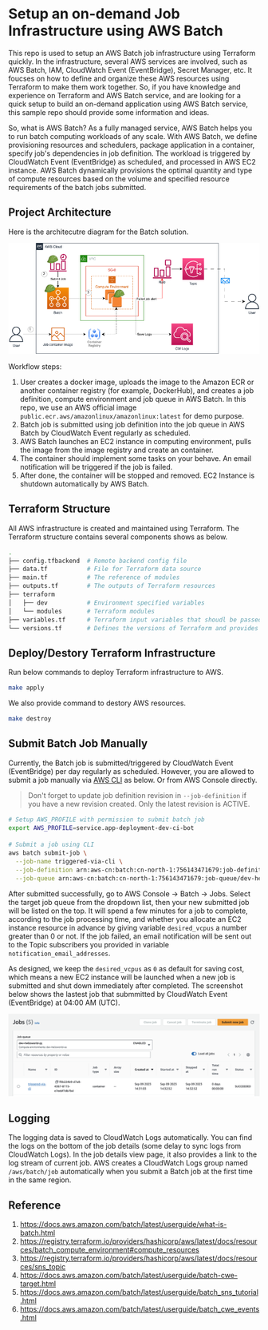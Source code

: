 # Setup an on-demand Job Infrastructure using AWS Batch
This repo is used to setup an AWS Batch job infrastructure using Terraform quickly. In the infrastructure, several AWS services are involved, such as AWS Batch, IAM, CloudWatch Event (EventBridge), Secret Manager, etc. It foucses on how to define and organize these AWS resources using Terraform to make them work together.
So, if you have knowledge and experience on Terraform and AWS Batch service, and are looking for a quick setup to build an on-demand application using AWS Batch service, this sample repo should provide some information and ideas. 

So, what is AWS Batch? As a fully managed service, AWS Batch helps you to run batch computing workloads of any scale. With AWS Batch, we define provisioning resources and schedulers, package application in a container, specify job's dependencies in job definition. The workload is triggered by CloudWatch Event (EventBridge) as scheduled, and processed in AWS EC2 instance. AWS Batch dynamically provisions the optimal quantity and type of compute resources based on the volume and specified resource requirements of the batch jobs submitted.

## Project Architecture
Here is the architecutre diagram for the Batch solution.

![Architecture Diagram](./images/batch-arch.png)

Workflow steps:
1. User creates a docker image, uploads the image to the Amazon ECR or another container registry (for example, DockerHub), and creates a job definition, compute environment and job queue in AWS Batch. In this repo, we use an AWS official image `public.ecr.aws/amazonlinux/amazonlinux:latest` for demo purpose.
2. Batch job is submitted using job definition into the job queue in AWS Batch by CloudWatch Event regularly as scheduled.
3. AWS Batch launches an EC2 instance in computing environment, pulls the image from the image registry and create an container.
4. The container should implement some tasks on your behave. An email notification will be triggered if the job is failed.
5. After done, the container will be stopped and removed. EC2 Instance is shutdown automatically by AWS Batch. 

## Terraform Structure
All AWS infrastructure is created and maintained using Terraform. The Terraform structure contains several components shows as below.

```bash
.
├── config.tfbackend  # Remote backend config file
├── data.tf           # File for Terraform data source 
├── main.tf           # The reference of modules
├── outputs.tf        # The outputs of Terraform resources
├── terraform         
│   ├── dev           # Environment specified variables
│   └── modules       # Terraform modules
├── variables.tf      # Terraform input variables that shoudl be passed to the arch module
└── versions.tf       # Defines the versions of Terraform and provides
```

## Deploy/Destory Terraform Infrastructure
Run below commands to deploy Terraform infrastructure to AWS.

```bash
make apply
```

We also provide command to destory AWS resources.
```bash
make destroy
```

## Submit Batch Job Manually
Currently, the Batch job is submitted/triggered by CloudWatch Event (EventBridge) per day regularly as scheduled. However, you are allowed to submit a job manually via [AWS CLI](https://docs.aws.amazon.com/cli/latest/reference/batch/submit-job.html) as below. Or from AWS Console directly.

> Don't forget to update job definition revision in `--job-definition` if you have a new revision created. Only the latest revision is ACTIVE.

```bash
# Setup AWS_PROFILE with permission to submit batch job
export AWS_PROFILE=service.app-deployment-dev-ci-bot

# Submit a job using CLI
aws batch submit-job \
  --job-name triggered-via-cli \
  --job-definition arn:aws-cn:batch:cn-north-1:756143471679:job-definition/dev-helloworld-jd:4 \
  --job-queue arn:aws-cn:batch:cn-north-1:756143471679:job-queue/dev-helloworld-jq
```
After submitted successfully, go to AWS Console -> Batch -> Jobs. Select the target job queue from the dropdown list, then your new submitted job will be listed on the top. It will spend a few minutes for a job to complete, according to the job processing time, and whether you allocate an EC2 instance resource in advance by giving variable `desired_vcpus` a number greater than 0 or not. If the job failed, an email notification will be sent out to the Topic subscribers you provided in variable `notification_email_addresses`.

As designed, we keep the `desired_vcpus` as `0` as default for saving cost, which means a new EC2 instance will be launched when a new job is submitted and shut down immediately after completed. The screenshot below shows the lastest job that submmitted by CloudWatch Event (EventBridge) at 04:00 AM (UTC).

![Job Overview](./images/batch-job.png)

## Logging
The logging data is saved to CloudWatch Logs automatically. You can find the logs on the bottom of the job details (some delay to sync logs from CloudWatch Logs). In the job details view page, it also provides a link to the log stream of current job. AWS creates a CloudWatch Logs group named `/aws/batch/job` automatically when you submit a Batch job at the first time in the same region.

## Reference
1. https://docs.aws.amazon.com/batch/latest/userguide/what-is-batch.html
2. https://registry.terraform.io/providers/hashicorp/aws/latest/docs/resources/batch_compute_environment#compute_resources
3. https://registry.terraform.io/providers/hashicorp/aws/latest/docs/resources/sns_topic
4. https://docs.aws.amazon.com/batch/latest/userguide/batch-cwe-target.html
5. https://docs.aws.amazon.com/batch/latest/userguide/batch_sns_tutorial.html
6. https://docs.aws.amazon.com/batch/latest/userguide/batch_cwe_events.html